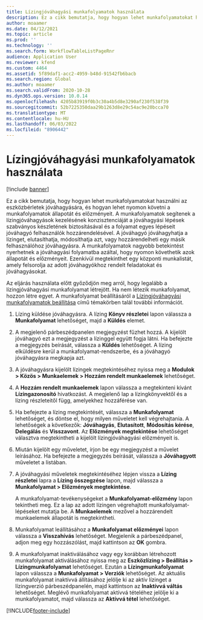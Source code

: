 ```yaml
---
title: Lízingjóváhagyási munkafolyamatok használata
description: Ez a cikk bemutatja, hogy hogyan lehet munkafolyamatokat használni az eszközbérletek jóváhagyására, és hogyan lehet nyomon követni a munkafolyamatok állapotát és előzményeit.
author: moaamer
ms.date: 04/12/2021
ms.topic: article
ms.prod: ''
ms.technology: ''
ms.search.form: WorkflowTableListPageRnr
audience: Application User
ms.reviewer: kfend
ms.custom: 4464
ms.assetid: 5f89daf1-acc2-4959-b48d-91542fb6bacb
ms.search.region: Global
ms.author: moaamer
ms.search.validFrom: 2020-10-28
ms.dyn365.ops.version: 10.0.14
ms.openlocfilehash: 4205b83919f0b3c30a4b5d8e3290af230f538f39
ms.sourcegitcommit: 52b7225350daa29b1263d8e29c54ac9e20bcca70
ms.translationtype: MT
ms.contentlocale: hu-HU
ms.lasthandoff: 06/03/2022
ms.locfileid: "8906442"
---
```

# <a name="use-lease-approval-workflows"></a>Lízingjóváhagyási munkafolyamatok használata

[!include [banner](../includes/banner.md)]

Ez a cikk bemutatja, hogy hogyan lehet munkafolyamatokat használni az eszközbérletek jóváhagyására, és hogyan lehet nyomon követni a munkafolyamatok állapotát és előzményeit. A munkafolyamatok segítenek a lízingjóváhagyások kezelésének konzisztenciáját a jóváhagyási lépések szabványos készletének biztosításával és a folyamat egyes lépéseit jóváhagyó felhasználók hozzárendelésével. A jóváhagyó jóváhagyhatja a lízinget, elutasíthatja, módosíthatja azt, vagy hozzárendelheti egy másik felhasználóhoz jóváhagyásra. A munkafolyamatok nagyobb betekintést nyerhetnek a jóváhagyási folyamatba azáltal, hogy nyomon követhetik azok állapotát és előzményeit. Ezenkívül megtekinthet egy központi munkalistát, amely felsorolja az adott jóváhagyókhoz rendelt feladatokat és jóváhagyásokat.

Az eljárás használata előtt győződjön meg arról, hogy legalább a lízingjóváhagyási munkafolyamat létrejött. Ha nem létezik munkafolyamat, hozzon létre egyet. A munkafolyamat beállításáról a [Lízingjóváhagyási munkafolyamatok beállítása](set-up-lease-wrkflw.md) című témakörben talál további információt.

1. Lízing küldése jóváhagyásra. A lízing **Könyv részletei** lapon válassza a **Munkafolyamat** lehetőséget, majd a **Küldés** elemet.
2. A megjelenő párbeszédpanelen megjegyzést fűzhet hozzá. A kijelölt jóváhagyó ezt a megjegyzést a lízinggel együtt fogja látni. Ha befejezte a megjegyzés beírását, válassza a **Küldés** lehetőséget. A lízing elküldésre kerül a munkafolyamat-rendszerbe, és a jóváhagyó jóváhagyásra megkapja azt.
3. A jóváhagyásra kijelölt lízingek megtekintéséhez nyissa meg a **Modulok \> Közös \> Munkaelemek \> Hozzám rendelt munkaelemek** lehetőséget.
4. A **Hozzám rendelt munkaelemek** lapon válassza a megtekinteni kívánt **Lízingazonosító** hivatkozást. A megjelenő lap a lízingkönyvektől és a lízing részleteitől függ, amelyekhez hozzáférése van.
5. Ha befejezte a lízing megtekintését, válassza a **Munkafolyamat** lehetőséget, és döntse el, hogy milyen műveletet kell végrehajtania. A lehetőségek a következők: **Jóváhagyás**, **Elutasított**, **Módosítás kérése**, **Delegálás** és **Visszavont**. Az **Előzmények megtekintése** lehetőséget választva megtekintheti a kijelölt lízingjóváhagyási előzményeit is.
6. Miután kijelölt egy műveletet, írjon be egy megjegyzést a művelet leírásához. Ha befejezte a megjegyzés beírását, válassza a **Jóváhagyott** műveletet a listában.
7. A jóváhagyási műveletek megtekintéséhez lépjen vissza a **Lízing részletei** lapra a **Lízing összegzése** lapon, majd válassza a **Munkafolyamat \> Előzmények megtekintése**.

    A munkafolyamat-tevékenységeket a **Munkafolyamat-előzmény** lapon tekintheti meg. Ez a lap az adott lízingen végrehajtott munkafolyamat-lépéseket mutatja be. A **Munkaelemek** mezővel a hozzárendelt munkaelemek állapotát is megtekintheti.

8. Munkafolyamat leállításához a **Munkafolyamat előzményei** lapon válassza a **Visszahívás** lehetőséget. Megjelenik a párbeszédpanel, adjon meg egy hozzászólást, majd kattintson az **OK** gombra.
9. A munkafolyamat inaktiválásához vagy egy korábban létrehozott munkafolyamat aktiválásához nyissa meg az **Eszközlízing \> Beállítás \> Lízingmunkafolyamat** lehetőséget. Ezután a **Lízingmunkafolyamat** lapon válassza a **Munkafolyamat \> Verziók** lehetőséget. Az aktuális munkafolyamat inaktívvá állításához jelölje ki az aktív lízinget a lízingverzió párbeszédpanelén, majd kattintson az **Inaktívvá váltás** lehetőséget. Meglévő munkafolyamat aktívvá tételéhez jelölje ki a munkafolyamatot, majd válassza az **Aktívvá tétel** lehetőséget.


[!INCLUDE[footer-include](../../includes/footer-banner.md)]
